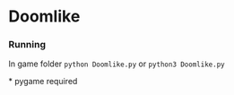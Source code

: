 # Doomlike

### Running

In game folder ```python Doomlike.py``` or ```python3 Doomlike.py```

\* pygame required
